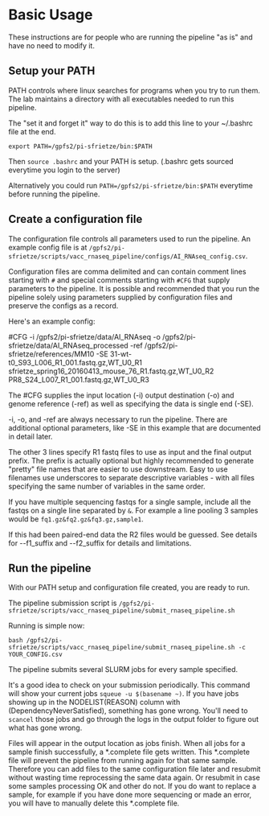 # Basic Usage

These instructions are for people who are running the pipeline "as is" and have no need to modify it.

## Setup your PATH

PATH controls where linux searches for programs when you try to run them.  The lab maintains a directory with all executables needed to run this pipeline.

The "set it and forget it" way to do this is to add this line to your ~/.bashrc file at the end.

`export PATH=/gpfs2/pi-sfrietze/bin:$PATH`

Then `source .bashrc` and your PATH is setup.  (.bashrc gets sourced everytime you login to the server)

Alternatively you could run `PATH=/gpfs2/pi-sfrietze/bin:$PATH` everytime before running the pipeline.

## Create a configuration file

The configuration file controls all parameters used to run the pipeline.  An example config file is at `/gpfs2/pi-sfrietze/scripts/vacc_rnaseq_pipeline/configs/AI_RNAseq_config.csv`.

Configuration files are comma delimited and can contain comment lines starting with `#` and special comments starting with `#CFG` that supply parameters to the pipeline.  It is possible and recommended that you run the pipeline solely using parameters supplied by configuration files and preserve the configs as a record.

Here's an example config:

\#CFG -i /gpfs2/pi-sfrietze/data/AI_RNAseq -o /gpfs2/pi-sfrietze/data/AI_RNAseq_processed -ref /gpfs2/pi-sfrietze/references/MM10 -SE
31-wt-t0_S93_L006_R1_001.fastq.gz,WT_U0_R1
sfrietze_spring16_20160413_mouse_76_R1.fastq.gz,WT_U0_R2
PR8_S24_L007_R1_001.fastq.gz,WT_U0_R3

The #CFG supplies the input location (-i) output destination (-o) and genome reference (-ref) as well as specifying the data is single end (-SE).

-i, -o, and -ref are always necessary to run the pipeline.  There are additional optional parameters, like -SE in this example that are documented in detail later.

The other 3 lines specify R1 fastq files to use as input and the final output prefix.  The prefix is actually optional but highly recommended to generate "pretty" file names that are easier to use downstream. Easy to use filenames use underscores to separate descriptive variables - with all files specifying the same number of variables in the same order.

If you have multiple sequencing fastqs for a single sample, include all the fastqs on a single line separated by `&`.  For example a line pooling 3 samples would be `fq1.gz&fq2.gz&fq3.gz,sample1`.

If this had been paired-end data the R2 files would be guessed.  See details for --f1_suffix and --f2_suffix for details and limitations.

## Run the pipeline

With our PATH setup and configuration file created, you are ready to run.

The pipeline submission script is `/gpfs2/pi-sfrietze/scripts/vacc_rnaseq_pipeline/submit_rnaseq_pipeline.sh`

Running is simple now:

`bash /gpfs2/pi-sfrietze/scripts/vacc_rnaseq_pipeline/submit_rnaseq_pipeline.sh -c YOUR_CONFIG.csv`

The pipeline submits several SLURM jobs for every sample specified.

It's a good idea to check on your submission periodically.  This command will show your current jobs `squeue -u $(basename ~)`.  If you have jobs showing up in the NODELIST(REASON) column with (DependencyNeverSatisfied), something has gone wrong.  You'll need to `scancel` those jobs and go through the logs in the output folder to figure out what has gone wrong.

Files will appear in the output location as jobs finish.  When all jobs for a sample finish successfully, a \*.complete file gets written.  This \*.complete file will prevent the pipeline from running again for that same sample.  Therefore you can add files to the same configuration file later and resubmit without wasting time reprocessing the same data again.  Or resubmit in case some samples processing OK and other do not.  If you do want to replace a sample, for example if you have done more sequencing or made an error, you will have to manually delete this \*.complete file.
